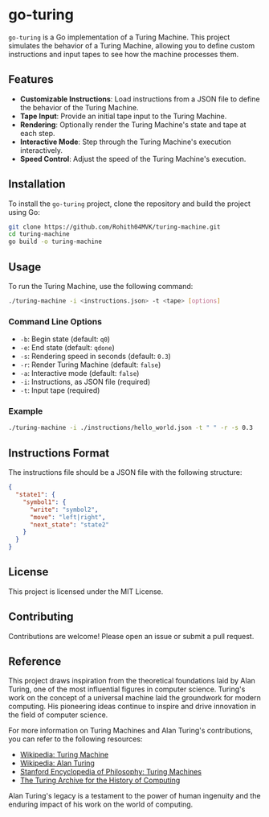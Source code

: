 # go-turing

`go-turing` is a Go implementation of a Turing Machine. This project simulates the behavior of a Turing Machine, allowing you to define custom instructions and input tapes to see how the machine processes them.

## Features

- **Customizable Instructions**: Load instructions from a JSON file to define the behavior of the Turing Machine.
- **Tape Input**: Provide an initial tape input to the Turing Machine.
- **Rendering**: Optionally render the Turing Machine's state and tape at each step.
- **Interactive Mode**: Step through the Turing Machine's execution interactively.
- **Speed Control**: Adjust the speed of the Turing Machine's execution.

## Installation

To install the `go-turing` project, clone the repository and build the project using Go:

```sh
git clone https://github.com/Rohith04MVK/turing-machine.git
cd turing-machine
go build -o turing-machine
```

## Usage

To run the Turing Machine, use the following command:

```sh
./turing-machine -i <instructions.json> -t <tape> [options]
```

### Command Line Options

- `-b`: Begin state (default: `q0`)
- `-e`: End state (default: `qdone`)
- `-s`: Rendering speed in seconds (default: `0.3`)
- `-r`: Render Turing Machine (default: `false`)
- `-a`: Interactive mode (default: `false`)
- `-i`: Instructions, as JSON file (required)
- `-t`: Input tape (required)

### Example

```sh
./turing-machine -i ./instructions/hello_world.json -t " " -r -s 0.3
```

## Instructions Format
The instructions file should be a JSON file with the following structure:

```json
{
  "state1": {
    "symbol1": {
      "write": "symbol2",
      "move": "left|right",
      "next_state": "state2"
    }
  }
}
```

## License

This project is licensed under the MIT License.

## Contributing

Contributions are welcome! Please open an issue or submit a pull request.

## Reference

This project draws inspiration from the theoretical foundations laid by Alan Turing, one of the most influential figures in computer science. Turing's work on the concept of a universal machine laid the groundwork for modern computing. His pioneering ideas continue to inspire and drive innovation in the field of computer science.

For more information on Turing Machines and Alan Turing's contributions, you can refer to the following resources:

- [Wikipedia: Turing Machine](https://en.wikipedia.org/wiki/Turing_machine)
- [Wikipedia: Alan Turing](https://en.wikipedia.org/wiki/Alan_Turing)
- [Stanford Encyclopedia of Philosophy: Turing Machines](https://plato.stanford.edu/entries/turing-machine/)
- [The Turing Archive for the History of Computing](http://www.alanturing.net/)

Alan Turing's legacy is a testament to the power of human ingenuity and the enduring impact of his work on the world of computing.
